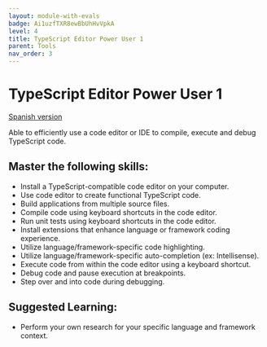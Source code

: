 ```yaml
---
layout: module-with-evals
badge: Ai1uzfTXR8ewBbUhHvVpkA
level: 4
title: TypeScript Editor Power User 1
parent: Tools
nav_order: 3
---
```

# TypeScript Editor Power User 1

[Spanish version](typescript-editor-es.md)

Able to efficiently use a code editor or IDE to compile, execute and debug TypeScript code.

## Master the following skills:

- Install a TypeScript-compatible code editor on your computer.
- Use code editor to create functional TypeScript code.
- Build applications from multiple source files.
- Compile code using keyboard shortcuts in the code editor.
- Run unit tests using keyboard shortcuts in the code editor.
- Install extensions that enhance language or framework coding experience.
- Utilize language/framework-specific code highlighting.
- Utilize language/framework-specific auto-completion (ex: Intellisense).
- Execute code from within the code editor using a keyboard shortcut.
- Debug code and pause execution at breakpoints.
- Step over and into code during debugging.

## Suggested Learning:

- Perform your own research for your specific language and framework context.
